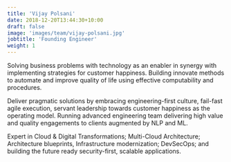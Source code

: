 ```yaml
---
title: 'Vijay Polsani'
date: 2018-12-20T13:44:30+10:00
draft: false
image: 'images/team/vijay-polsani.jpg'
jobtitle: 'Founding Engineer'
weight: 1
---
```


Solving business problems with technology as an enabler in synergy with implementing strategies for customer happiness. Building innovate methods to automate and improve quality of life using effective computability and procedures.

Deliver pragmatic solutions by embracing engineering-first culture, fail-fast agile execution, servant leadership towards customer happiness as the operating model. Running advanced engineering team delivering high value and quality engagements to clients augmented by NLP and ML.

Expert in Cloud & Digital Transformations; Multi-Cloud Architecture; Architecture blueprints, Infrastructure modernization; DevSecOps; and building the future ready security-first, scalable applications. 

